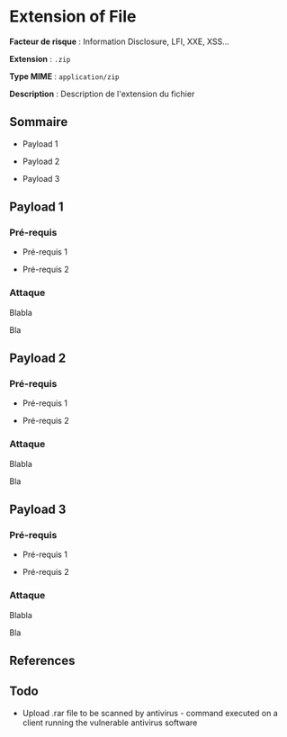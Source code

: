 # Extension of File

**Facteur de risque** : Information Disclosure, LFI, XXE, XSS...

**Extension** : `.zip`

**Type MIME** : `application/zip`

**Description** : Description de l'extension du fichier

## Sommaire

- Payload 1

- Payload 2

- Payload 3

## Payload 1

### Pré-requis

- Pré-requis 1

- Pré-requis 2

### Attaque

Blabla

Bla

## Payload 2

### Pré-requis

- Pré-requis 1

- Pré-requis 2

### Attaque

Blabla

Bla

## Payload 3

### Pré-requis

- Pré-requis 1

- Pré-requis 2

### Attaque

Blabla

Bla

## References

## Todo

- Upload .rar file to be scanned by antivirus - command executed on a client running the vulnerable antivirus software
